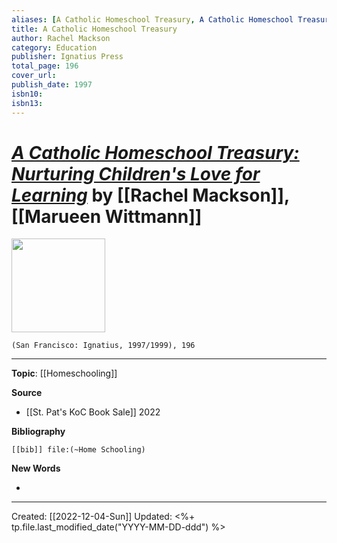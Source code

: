 ```yaml
---
aliases: [A Catholic Homeschool Treasury, A Catholic Homeschool Treasury: Nurturing Children's Love for Learning]
title: A Catholic Homeschool Treasury
author: Rachel Mackson
category: Education
publisher: Ignatius Press
total_page: 196
cover_url: 
publish_date: 1997
isbn10: 
isbn13: 
---
```

# *[A Catholic Homeschool Treasury: Nurturing Children's Love for Learning]()* by [[Rachel Mackson]], [[Marueen Wittmann]]

<img src="" width=150>

`(San Francisco: Ignatius, 1997/1999), 196`

--- 
**Topic**: [[Homeschooling]]

**Source**
- [[St. Pat's KoC Book Sale]] 2022


**Bibliography**

```query
[[bib]] file:(~Home Schooling)
```
 

**New Words**

- 

---
Created: [[2022-12-04-Sun]]
Updated: <%+ tp.file.last_modified_date("YYYY-MM-DD-ddd") %>
